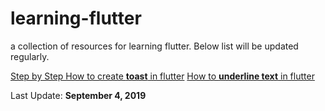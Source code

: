 # learning-flutter
a collection of resources for learning flutter. Below list will be updated regularly.

[Step by Step How to create **toast** in flutter](https://zukicodingnotes.wordpress.com/2019/09/04/step-by-step-how-to-create-toast-in-flutter/)
[How to **underline text** in flutter](https://zukicodingnotes.wordpress.com/2019/09/02/how-to-underline-text-in-flutter-using-textstyle/)

Last Update: **September 4, 2019**
